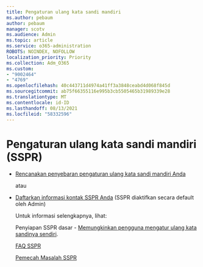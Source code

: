 ```yaml
---
title: Pengaturan ulang kata sandi mandiri
ms.author: pebaum
author: pebaum
manager: scotv
ms.audience: Admin
ms.topic: article
ms.service: o365-administration
ROBOTS: NOINDEX, NOFOLLOW
localization_priority: Priority
ms.collection: Adm_O365
ms.custom:
- "9002464"
- "4769"
ms.openlocfilehash: 40c443711d4974a41ff3a3848ceabd4d068f845d
ms.sourcegitcommit: ab75f66355116e995b3cb5505465b31989339e28
ms.translationtype: MT
ms.contentlocale: id-ID
ms.lasthandoff: 08/13/2021
ms.locfileid: "58332596"
---
```

# <a name="self-service-password-reset-sspr"></a>Pengaturan ulang kata sandi mandiri (SSPR)

- [Rencanakan penyebaran pengaturan ulang kata sandi mandiri Anda](https://go.microsoft.com/fwlink/?linkid=2142944)  

    atau
- [Daftarkan informasi kontak SSPR Anda](https://mysignins.microsoft.com/security-info) (SSPR diaktifkan secara default oleh Admin)

    Untuk informasi selengkapnya, lihat:

    Penyiapan SSPR dasar - [Memungkinkan pengguna mengatur ulang kata sandinya sendiri](https://docs.microsoft.com/microsoft-365/admin/add-users/let-users-reset-passwords).

    [FAQ SSPR](https://docs.microsoft.com/azure/active-directory/authentication/active-directory-passwords-faq)

    [Pemecah Masalah SSPR](https://docs.microsoft.com/azure/active-directory/authentication/active-directory-passwords-troubleshoot)
